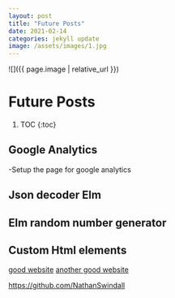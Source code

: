 ```yaml
---
layout: post 
title: "Future Posts"
date: 2021-02-14
categories: jekyll update 
image: /assets/images/1.jpg
---
```


![]({{ page.image  | relative_url }})
# Future Posts 

1. TOC
{:toc}

## Google Analytics 
  -Setup the page for google analytics
  
## Json decoder Elm
## Elm random number generator
## Custom Html elements

[good website](https://www.digitalocean.com/community/tutorials/web-components-your-first-custom-element)
[another good website](https://css-tricks.com/creating-a-custom-element-from-scratch/)

https://github.com/NathanSwindall
